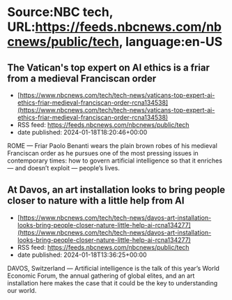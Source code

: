 # Source:NBC tech, URL:https://feeds.nbcnews.com/nbcnews/public/tech, language:en-US

## The Vatican's top expert on AI ethics is a friar from a medieval Franciscan order
 - [https://www.nbcnews.com/tech/tech-news/vaticans-top-expert-ai-ethics-friar-medieval-franciscan-order-rcna134538](https://www.nbcnews.com/tech/tech-news/vaticans-top-expert-ai-ethics-friar-medieval-franciscan-order-rcna134538)
 - RSS feed: https://feeds.nbcnews.com/nbcnews/public/tech
 - date published: 2024-01-18T18:20:46+00:00

ROME — Friar Paolo Benanti wears the plain brown robes of his medieval Franciscan order as he pursues one of the most pressing issues in contemporary times: how to govern artificial intelligence so that it enriches — and doesn’t exploit — people’s lives.

## At Davos, an art installation looks to bring people closer to nature with a little help from AI
 - [https://www.nbcnews.com/tech/tech-news/davos-art-installation-looks-bring-people-closer-nature-little-help-ai-rcna134277](https://www.nbcnews.com/tech/tech-news/davos-art-installation-looks-bring-people-closer-nature-little-help-ai-rcna134277)
 - RSS feed: https://feeds.nbcnews.com/nbcnews/public/tech
 - date published: 2024-01-18T13:36:25+00:00

DAVOS, Switzerland — Artificial intelligence is the talk of this year’s World Economic Forum, the annual gathering of global elites, and an art installation here makes the case that it could be the key to understanding our world.


